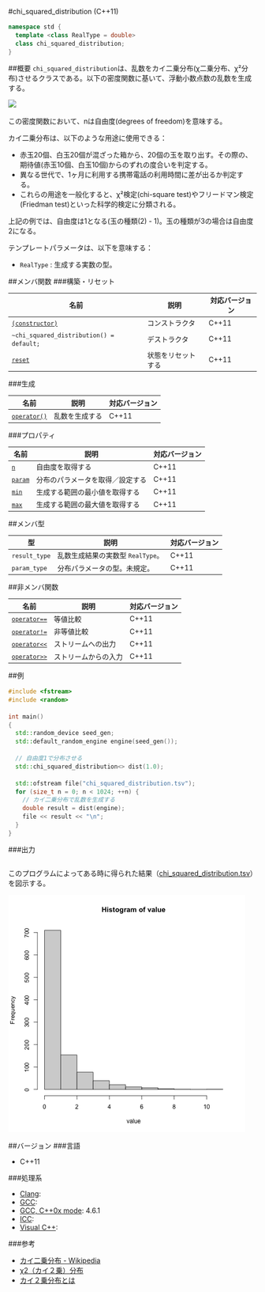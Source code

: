 #chi_squared_distribution (C++11)
```cpp
namespace std {
  template <class RealType = double>
  class chi_squared_distribution;
}
```

##概要
`chi_squared_distribution`は、乱数をカイ二乗分布(χ二乗分布、χ²分布)させるクラスである。以下の密度関数に基いて、浮動小数点数の乱数を生成する。  

![](https://github.com/cpprefjp/image/raw/master/reference/random/chi_squared_distribution/chi_square.png)

この密度関数において、nは自由度(degrees of freedom)を意味する。  


カイ二乗分布は、以下のような用途に使用できる：

- 赤玉20個、白玉20個が混ざった箱から、20個の玉を取り出す。その際の、期待値(赤玉10個、白玉10個)からのずれの度合いを判定する。
- 異なる世代で、1ヶ月に利用する携帯電話の利用時間に差が出るか判定する。
- これらの用途を一般化すると、χ²検定(chi-square test)やフリードマン検定(Friedman test)といった科学的検定に分類される。

上記の例では、自由度は1となる(玉の種類(2) - 1)。玉の種類が3の場合は自由度2になる。


テンプレートパラメータは、以下を意味する：

- `RealType` : 生成する実数の型。


##メンバ関数
###構築・リセット

| 名前 | 説明 | 対応バージョン |
|---------------------------------------------------------------------------|--------------------|-------|
| [`(constructor)`](./chi_squared_distribution/chi_squared_distribution.md) | コンストラクタ     | C++11 |
| `~chi_squared_distribution() = default;`                                  | デストラクタ       | C++11 |
| [`reset`](./chi_squared_distribution/reset.md)                            | 状態をリセットする | C++11 |


###生成

| 名前 | 説明 | 対応バージョン |
|-------------------------------------------------------|----------------|-------|
| [`operator()`](./chi_squared_distribution/op_call.md) | 乱数を生成する | C++11 |


###プロパティ

| 名前 | 説明 | 対応バージョン |
|------------------------------------------------|----------------------------------|-------|
| [`n`](./chi_squared_distribution/n.md)         | 自由度を取得する                 | C++11 |
| [`param`](./chi_squared_distribution/param.md) | 分布のパラメータを取得／設定する | C++11 |
| [`min`](./chi_squared_distribution/min.md)     | 生成する範囲の最小値を取得する   | C++11 |
| [`max`](./chi_squared_distribution/max.md)     | 生成する範囲の最大値を取得する   | C++11 |


##メンバ型

| 型 | 説明 | 対応バージョン |
|---------------|-------------------|-------|
| `result_type` | 乱数生成結果の実数型 `RealType`。 | C++11 |
| `param_type`  | 分布パラメータの型。未規定。 | C++11 |


##非メンバ関数

| 名前 | 説明 | 対応バージョン |
|----------------------------------------------------------|----------------------|-------|
| [`operator==`](./chi_squared_distribution/op_equal.md)     | 等値比較             | C++11 |
| [`operator!=`](./chi_squared_distribution/op_not_equal.md) | 非等値比較           | C++11 |
| [`operator<<`](./chi_squared_distribution/op_ostream.md)   | ストリームへの出力   | C++11 |
| [`operator>>`](./chi_squared_distribution/op_istream.md)   | ストリームからの入力 | C++11 |


##例
```cpp
#include <fstream>
#include <random>

int main()
{
  std::random_device seed_gen;
  std::default_random_engine engine(seed_gen());

  // 自由度1で分布させる
  std::chi_squared_distribution<> dist(1.0);

  std::ofstream file("chi_squared_distribution.tsv");
  for (size_t n = 0; n < 1024; ++n) {
    // カイ二乗分布で乱数を生成する
    double result = dist(engine);
    file << result << "\n";
  }
}
```

###出力
```
```

このプログラムによってある時に得られた結果（[chi_squared_distribution.tsv](https://github.com/cpprefjp/image/raw/master/reference/random/chi_squared_distribution/chi_squared_distribution.tsv)）を図示する。

![](https://github.com/cpprefjp/image/raw/master/reference/random/chi_squared_distribution/chi_squared_distribution.png)

##バージョン
###言語
- C++11

###処理系
- [Clang](/implementation.md#clang): 
- [GCC](/implementation.md#gcc): 
- [GCC, C++0x mode](/implementation.md#gcc): 4.6.1
- [ICC](/implementation.md#icc): 
- [Visual C++](/implementation.md#visual_cpp):

###参考
- [カイ二乗分布 - Wikipedia](http://ja.wikipedia.org/wiki/%E3%82%AB%E3%82%A4%E4%BA%8C%E4%B9%97%E5%88%86%E5%B8%83)
- [χ2（カイ２乗）分布](http://staff.aist.go.jp/t.ihara/chi2.html)
- [カイ２乗分布とは](http://ogawas.cerp.u-toyama.ac.jp/e-stat/kai.html)

